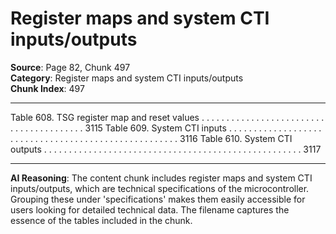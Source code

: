 # Register maps and system CTI inputs/outputs

**Source**: Page 82, Chunk 497  
**Category**: Register maps and system CTI inputs/outputs  
**Chunk Index**: 497

---

Table 608. TSG register map and reset values . . . . . . . . . . . . . . . . . . . . . . . . . . . . . . . . . . . . . . . . 3115
Table 609. System CTI inputs . . . . . . . . . . . . . . . . . . . . . . . . . . . . . . . . . . . . . . . . . . . . . . . . . . . . . 3116
Table 610. System CTI outputs . . . . . . . . . . . . . . . . . . . . . . . . . . . . . . . . . . . . . . . . . . . . . . . . . . . . 3117

---

**AI Reasoning**: The content chunk includes register maps and system CTI inputs/outputs, which are technical specifications of the microcontroller. Grouping these under 'specifications' makes them easily accessible for users looking for detailed technical data. The filename captures the essence of the tables included in the chunk.
